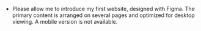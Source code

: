 * Please allow me to introduce my first website, designed with Figma. The primary content is arranged on several pages and optimized for desktop viewing. A mobile version is not available.